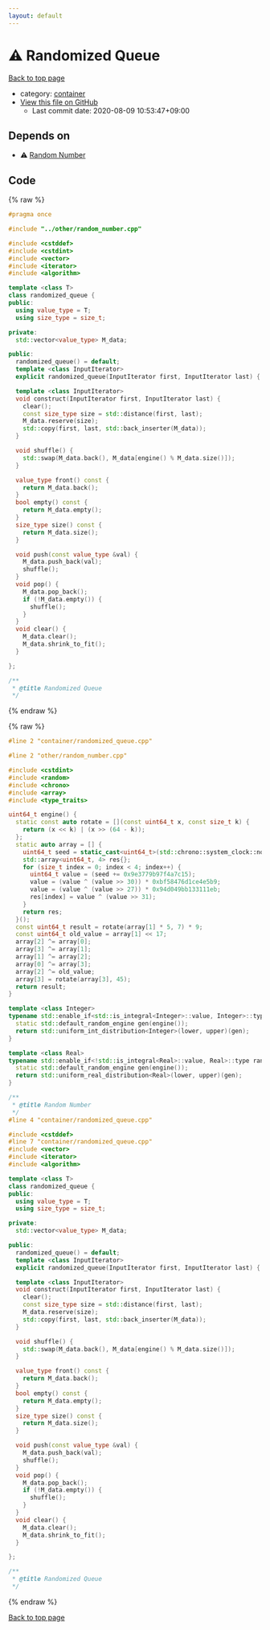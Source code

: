 ```yaml
---
layout: default
---
```


<!-- mathjax config similar to math.stackexchange -->
<script type="text/javascript" async
  src="https://cdnjs.cloudflare.com/ajax/libs/mathjax/2.7.5/MathJax.js?config=TeX-MML-AM_CHTML">
</script>
<script type="text/x-mathjax-config">
  MathJax.Hub.Config({
    TeX: { equationNumbers: { autoNumber: "AMS" }},
    tex2jax: {
      inlineMath: [ ['$','$'] ],
      processEscapes: true
    },
    "HTML-CSS": { matchFontHeight: false },
    displayAlign: "left",
    displayIndent: "2em"
  });
</script>

<script type="text/javascript" src="https://cdnjs.cloudflare.com/ajax/libs/jquery/3.4.1/jquery.min.js"></script>
<script src="https://cdn.jsdelivr.net/npm/jquery-balloon-js@1.1.2/jquery.balloon.min.js" integrity="sha256-ZEYs9VrgAeNuPvs15E39OsyOJaIkXEEt10fzxJ20+2I=" crossorigin="anonymous"></script>
<script type="text/javascript" src="../../assets/js/copy-button.js"></script>
<link rel="stylesheet" href="../../assets/css/copy-button.css" />


# :warning: Randomized Queue

<a href="../../index.html">Back to top page</a>

* category: <a href="../../index.html#5f0b6ebc4bea10285ba2b8a6ce78b863">container</a>
* <a href="{{ site.github.repository_url }}/blob/master/container/randomized_queue.cpp">View this file on GitHub</a>
    - Last commit date: 2020-08-09 10:53:47+09:00




## Depends on

* :warning: <a href="../other/random_number.cpp.html">Random Number</a>


## Code

<a id="unbundled"></a>
{% raw %}
```cpp
#pragma once

#include "../other/random_number.cpp"

#include <cstddef>
#include <cstdint>
#include <vector>
#include <iterator>
#include <algorithm>

template <class T>
class randomized_queue {
public:
  using value_type = T;
  using size_type = size_t;

private:
  std::vector<value_type> M_data;

public:
  randomized_queue() = default;
  template <class InputIterator>
  explicit randomized_queue(InputIterator first, InputIterator last) { construct(first, last); }

  template <class InputIterator>
  void construct(InputIterator first, InputIterator last) { 
    clear();
    const size_type size = std::distance(first, last);
    M_data.reserve(size);
    std::copy(first, last, std::back_inserter(M_data));
  }

  void shuffle() {
    std::swap(M_data.back(), M_data[engine() % M_data.size()]);
  }

  value_type front() const {
    return M_data.back();
  }
  bool empty() const {
    return M_data.empty();
  }
  size_type size() const {
    return M_data.size();
  }

  void push(const value_type &val) {
    M_data.push_back(val);
    shuffle();
  }
  void pop() {
    M_data.pop_back();
    if (!M_data.empty()) {
      shuffle();
    }
  }
  void clear() {
    M_data.clear();
    M_data.shrink_to_fit();
  }

};

/**
 * @title Randomized Queue
 */
```
{% endraw %}

<a id="bundled"></a>
{% raw %}
```cpp
#line 2 "container/randomized_queue.cpp"

#line 2 "other/random_number.cpp"

#include <cstdint>
#include <random>
#include <chrono>
#include <array>
#include <type_traits>

uint64_t engine() {
  static const auto rotate = [](const uint64_t x, const size_t k) {
    return (x << k) | (x >> (64 - k));
  };
  static auto array = [] {
    uint64_t seed = static_cast<uint64_t>(std::chrono::system_clock::now().time_since_epoch().count());
    std::array<uint64_t, 4> res{};
    for (size_t index = 0; index < 4; index++) {
      uint64_t value = (seed += 0x9e3779b97f4a7c15);
      value = (value ^ (value >> 30)) * 0xbf58476d1ce4e5b9;
      value = (value ^ (value >> 27)) * 0x94d049bb133111eb;
      res[index] = value ^ (value >> 31);
    }
    return res;
  }();
  const uint64_t result = rotate(array[1] * 5, 7) * 9;
  const uint64_t old_value = array[1] << 17;
  array[2] ^= array[0];
  array[3] ^= array[1];
  array[1] ^= array[2];
  array[0] ^= array[3];
  array[2] ^= old_value;
  array[3] = rotate(array[3], 45);
  return result;
}

template <class Integer>
typename std::enable_if<std::is_integral<Integer>::value, Integer>::type random_number(Integer lower, Integer upper) {
  static std::default_random_engine gen(engine());
  return std::uniform_int_distribution<Integer>(lower, upper)(gen);
}

template <class Real>
typename std::enable_if<!std::is_integral<Real>::value, Real>::type random_number(Real lower, Real upper) {
  static std::default_random_engine gen(engine());
  return std::uniform_real_distribution<Real>(lower, upper)(gen);
}

/** 
 * @title Random Number
 */
#line 4 "container/randomized_queue.cpp"

#include <cstddef>
#line 7 "container/randomized_queue.cpp"
#include <vector>
#include <iterator>
#include <algorithm>

template <class T>
class randomized_queue {
public:
  using value_type = T;
  using size_type = size_t;

private:
  std::vector<value_type> M_data;

public:
  randomized_queue() = default;
  template <class InputIterator>
  explicit randomized_queue(InputIterator first, InputIterator last) { construct(first, last); }

  template <class InputIterator>
  void construct(InputIterator first, InputIterator last) { 
    clear();
    const size_type size = std::distance(first, last);
    M_data.reserve(size);
    std::copy(first, last, std::back_inserter(M_data));
  }

  void shuffle() {
    std::swap(M_data.back(), M_data[engine() % M_data.size()]);
  }

  value_type front() const {
    return M_data.back();
  }
  bool empty() const {
    return M_data.empty();
  }
  size_type size() const {
    return M_data.size();
  }

  void push(const value_type &val) {
    M_data.push_back(val);
    shuffle();
  }
  void pop() {
    M_data.pop_back();
    if (!M_data.empty()) {
      shuffle();
    }
  }
  void clear() {
    M_data.clear();
    M_data.shrink_to_fit();
  }

};

/**
 * @title Randomized Queue
 */

```
{% endraw %}

<a href="../../index.html">Back to top page</a>

